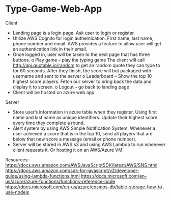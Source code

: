 # Type-Game-Web-App

Client
-	Landing page is a login page. Ask user to login or register.
-	Utilize AWS Cognito for login authentication. First name, last name, phone number and email. AWS provides a feature to allow user will get an authentication link in their email. 
-	Once logged in, user will be taken to the next page that has three buttons.
o	Play game – play the typing game The client will call http://api.quotable.io/random to get an random quote they can type to for 60 seconds. After they finish, the score will but packaged with username and sent to the server
o	Leaderboard – Show the top 10 highest score players. Fetch our server to bring back the data and display it to screen. 
o	Logout – go back to landing page 
-	Client will be hosted on azure web app. 


Server
-	Store user’s information in azure table when they register. Using first name and last name as unique identifiers. Update their highest score every time they complete a round. 
-	Alert system by using AWS Simple Notification System. Whenever a user achieved a score that is in the top 10, send all players that are below that new score a message (email or phone number). 
-	Server will be stored in AWS s3 and using AWS Lambda to run whenever client requests it. Or hosting it on an AWS/Azure VM. 

Resources:
https://docs.aws.amazon.com/AWSJavaScriptSDK/latest/AWS/SNS.html
https://docs.aws.amazon.com/sdk-for-javascript/v2/developer-guide/using-lambda-functions.html
https://docs.microsoft.com/en-us/azure/azure-functions/functions-reference-node
https://docs.microsoft.com/en-us/azure/cosmos-db/table-storage-how-to-use-nodejs

